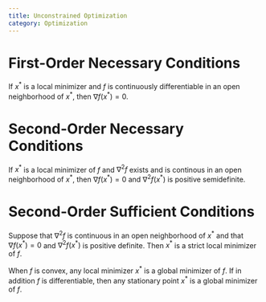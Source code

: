 ```yaml
---
title: Unconstrained Optimization
category: Optimization
---
```


First-Order Necessary Conditions
===

If $x^\ast$ is a local minimizer and $f$ is continuously differentiable in an open neighborhood of $x^\ast$, then $\nabla f(x^\ast)=0$.

Second-Order Necessary Conditions
===

If $x^\ast$ is a local minimizer of $f$ and $\nabla^2f$ exists and is continous in an open neighborhood of $x^\ast$, then $\nabla f(x^\ast)=0$ and $\nabla^2f(x^\ast)$ is positive semidefinite.

Second-Order Sufficient Conditions
===

Suppose that $\nabla^2f$ is continuous in an open neighborhood of $x^\ast$ and that $\nabla f(x^\ast)=0$ and $\nabla^2f(x^\ast)$ is positive definite. Then $x^\ast$ is a strict local minimizer of $f$.

When $f$ is convex, any local minimizer $x^\ast$ is a global minimizer of $f$. If in addition $f$ is differentiable, then any stationary point $x^\ast$ is a global minimizer of $f$.

